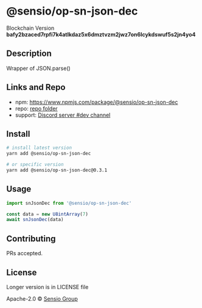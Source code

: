# @sensio/op-sn-json-dec

Blockchain Version **bafy2bzaced7rpfi7k4atlkdaz5x6dmztvzm2jwz7on6lcykdswuf5s2jn4yo4**

## Description

Wrapper of JSON.parse()

## Links and Repo

- npm: https://www.npmjs.com/package/@sensio/op-sn-json-dec
- repo: [repo folder](https://gitlab.com/sensio_group/network-js/-/tree/master/operations/snJsonDec)
- support: [Discord server #dev channel](https://discord.gg/RQ9g29y)

## Install

```sh
# install latest version
yarn add @sensio/op-sn-json-dec

# or specific version
yarn add @sensio/op-sn-json-dec@0.3.1
```

## Usage

```ts
import snJsonDec from '@sensio/op-sn-json-dec'

const data = new U8intArray(7)
await snJsonDec(data)
```

## Contributing

PRs accepted.

## License

Longer version is in LICENSE file

Apache-2.0 © [Sensio Group](https://sensio.group)
